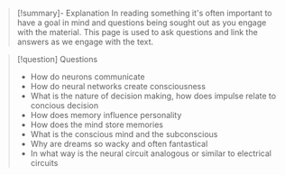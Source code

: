 
>[!summary]- Explanation
>In reading something it's often important to have a goal in mind and questions being sought out as you engage with the material. This page is used to ask questions and link the answers as we engage with the text.

>[!question] Questions
>- How do neurons communicate
>- How do neural networks create consciousness
>- What is the nature of decision making, how does impulse relate to concious decision
>- How does memory influence personality
>- How does the mind store memories
>- What is the conscious mind and the subconscious
>- Why are dreams so wacky and often fantastical
>- In what way is the neural circuit analogous or similar to electrical circuits



